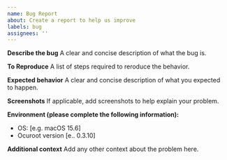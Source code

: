 ```yaml
---
name: Bug Report
about: Create a report to help us improve
labels: bug
assignees: ''
---
```


**Describe the bug**
A clear and concise description of what the bug is.

**To Reproduce**
A list of steps required to reroduce the behavior.

**Expected behavior**
A clear and concise description of what you expected to happen.

**Screenshots**
If applicable, add screenshots to help explain your problem.

**Environment (please complete the following information):**
 - OS: [e.g. macOS 15.6]
 - Ocuroot version [e.. 0.3.10]

**Additional context**
Add any other context about the problem here.